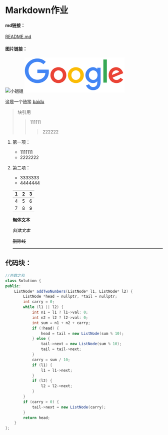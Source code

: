 # Markdown作业

#### md链接：

 [README.md](README.md)

#### 图片链接：

![小姐姐](https://p.nanrenwo.net/uploads/allimg/180524/8472-1P524111347-52.jpg)
![谷歌](11.png)



这是一个链接 [baidu](https://www.baidu.com)



> 块引用
> > 111111
> >
> > > 222222





1. 第一项：
    - 1111111
    - 2222222
    
2. 第二项：
    - 3333333
    - 4444444
    
    
    
    |  1   |  2   |  3   |
    | :--: | :--: | :--: |
    |  4   |  5   |  6   |
    |  7   |  8   |  9   |
    
    **粗体文本**
    
    
    
    *斜体文本*
    
    ~~删除线~~
    
    *****
    
    
    
    

## 代码块：

~~~java
//两数之和
class Solution {
public:
    ListNode* addTwoNumbers(ListNode* l1, ListNode* l2) {
        ListNode *head = nullptr, *tail = nullptr;
        int carry = 0;
        while (l1 || l2) {
            int n1 = l1 ? l1->val: 0;
            int n2 = l2 ? l2->val: 0;
            int sum = n1 + n2 + carry;
            if (!head) {
                head = tail = new ListNode(sum % 10);
            } else {
                tail->next = new ListNode(sum % 10);
                tail = tail->next;
            }
            carry = sum / 10;
            if (l1) {
                l1 = l1->next;
            }
            if (l2) {
                l2 = l2->next;
            }
        }
        if (carry > 0) {
            tail->next = new ListNode(carry);
        }
        return head;
    }
};
~~~

